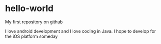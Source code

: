 # hello-world
My first repository on github

I love android development and I love coding in Java.
I hope to develop for the iOS platform someday
